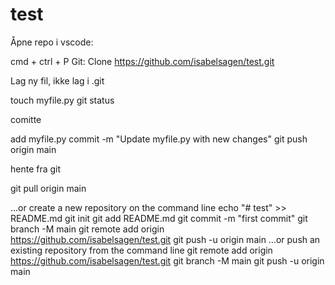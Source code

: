 # test

Åpne repo i vscode:

cmd + ctrl + P
Git: Clone https://github.com/isabelsagen/test.git

Lag ny fil, ikke lag i .git

touch myfile.py
git status

comitte 

add myfile.py
commit -m "Update myfile.py with new changes"
git push origin main

hente fra git 

git pull origin main



…or create a new repository on the command line
echo "# test" >> README.md
git init
git add README.md
git commit -m "first commit"
git branch -M main
git remote add origin https://github.com/isabelsagen/test.git
git push -u origin main
…or push an existing repository from the command line
git remote add origin https://github.com/isabelsagen/test.git
git branch -M main
git push -u origin main
